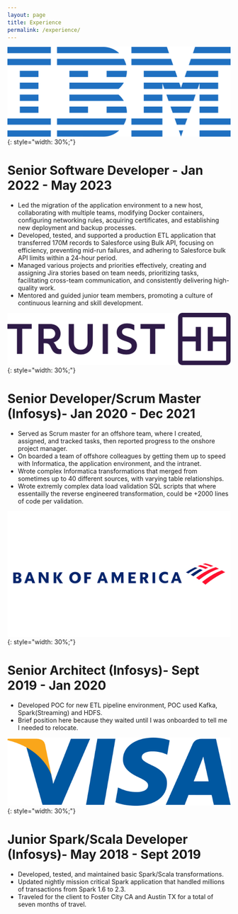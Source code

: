 ```yaml
---
layout: page
title: Experience
permalink: /experience/
---
```

![IBM](/assets/images/IBM_logo.svg){: style="width: 30%;"}
# Senior Software Developer - Jan 2022 - May 2023
 - Led the migration of the application environment to a new host, collaborating with multiple teams, modifying Docker containers, configuring networking rules, acquiring certificates, and establishing new deployment and backup processes.
 - Developed, tested, and supported a production ETL application that transferred 170M records to Salesforce using Bulk API, focusing on efficiency, preventing mid-run failures, and adhering to Salesforce bulk API limits within a 24-hour period.
 - Managed various projects and priorities effectively, creating and assigning Jira stories based on team needs, prioritizing tasks, facilitating cross-team communication, and consistently delivering high-quality work.
 - Mentored and guided junior team members, promoting a culture of continuous learning and skill development.
 <div class="experience"></div>

![Truist](/assets/images/Truist.jpg){: style="width: 30%;"}
# Senior Developer/Scrum Master (Infosys)- Jan 2020 - Dec 2021
 - Served as Scrum master for an offshore team, where I created, assigned, and tracked tasks, then reported progress to the onshore project manager.
 - On boarded a team of offshore colleagues by getting them up to speed with Informatica, the application environment, and the intranet.
 - Wrote complex Informatica transformations that merged from sometimes up to 40 different sources, with varying table relationships.
 - Wrote extremly complex data load validation SQL scripts that where essentailly the reverse engineered transformation, could be +2000 lines of code per validation.
 <div class="experience"></div>

![BOA](/assets/images/Bank-of-America-Logo.png){: style="width: 30%;"}
# Senior Architect (Infosys)-  Sept 2019 - Jan 2020
 - Developed POC for new ETL pipeline environment, POC used Kafka, Spark(Streaming) and HDFS. 
 - Brief position here because they waited until I was onboarded to tell me I needed to relocate.
 <div class="experience"></div>

![Visa](/assets/images/Visa_Logo.png){: style="width: 30%;"}
# Junior Spark/Scala Developer (Infosys)-  May 2018 - Sept 2019
 - Developed, tested, and maintained basic Spark/Scala transformations.
 - Updated nightly mission critical Spark application that handled millions of transactions from Spark 1.6 to 2.3.
 - Traveled for the client to Foster City CA and Austin TX for a total of seven months of travel.
